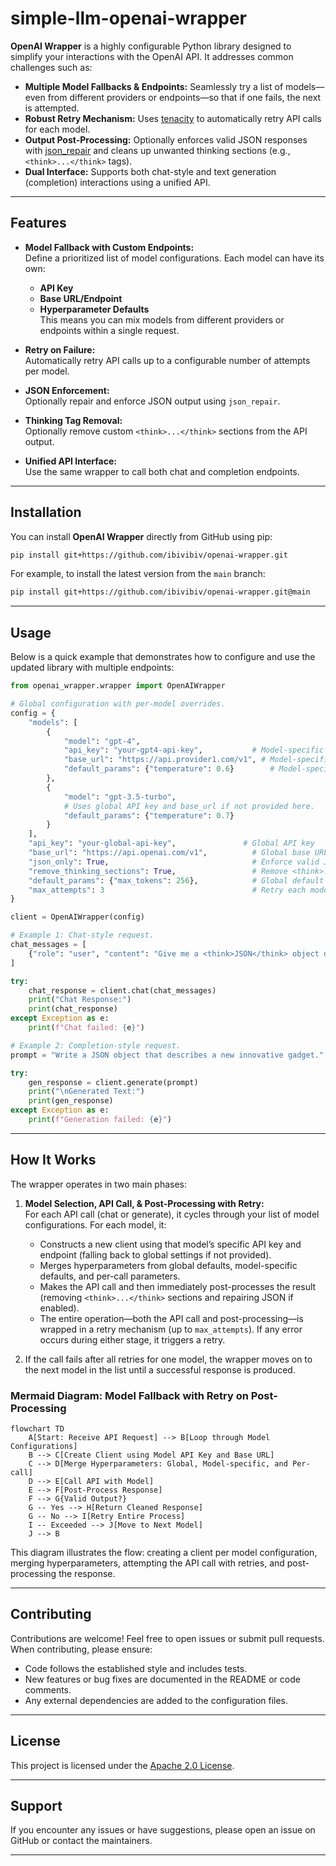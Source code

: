 # simple-llm-openai-wrapper

**OpenAI Wrapper** is a highly configurable Python library designed to simplify your interactions with the OpenAI API. It addresses common challenges such as:

- **Multiple Model Fallbacks & Endpoints:** Seamlessly try a list of models—even from different providers or endpoints—so that if one fails, the next is attempted.
- **Robust Retry Mechanism:** Uses [tenacity](https://github.com/jd/tenacity) to automatically retry API calls for each model.
- **Output Post-Processing:** Optionally enforces valid JSON responses with [json_repair](https://pypi.org/project/json-repair/) and cleans up unwanted thinking sections (e.g., `<think>...</think>` tags).
- **Dual Interface:** Supports both chat-style and text generation (completion) interactions using a unified API.

---

## Features

- **Model Fallback with Custom Endpoints:**  
  Define a prioritized list of model configurations. Each model can have its own:
  - **API Key**
  - **Base URL/Endpoint**
  - **Hyperparameter Defaults**  
  This means you can mix models from different providers or endpoints within a single request.

- **Retry on Failure:**  
  Automatically retry API calls up to a configurable number of attempts per model.

- **JSON Enforcement:**  
  Optionally repair and enforce JSON output using `json_repair`.

- **Thinking Tag Removal:**  
  Optionally remove custom `<think>...</think>` sections from the API output.

- **Unified API Interface:**  
  Use the same wrapper to call both chat and completion endpoints.

---

## Installation

You can install **OpenAI Wrapper** directly from GitHub using pip:

```bash
pip install git+https://github.com/ibivibiv/openai-wrapper.git
```

For example, to install the latest version from the `main` branch:

```bash
pip install git+https://github.com/ibivibiv/openai-wrapper.git@main
```

---

## Usage

Below is a quick example that demonstrates how to configure and use the updated library with multiple endpoints:

```python
from openai_wrapper.wrapper import OpenAIWrapper

# Global configuration with per-model overrides.
config = {
    "models": [
        {
            "model": "gpt-4",
            "api_key": "your-gpt4-api-key",           # Model-specific API key (overrides global)
            "base_url": "https://api.provider1.com/v1", # Model-specific endpoint (overrides global)
            "default_params": {"temperature": 0.6}        # Model-specific hyperparameters
        },
        {
            "model": "gpt-3.5-turbo",
            # Uses global API key and base_url if not provided here.
            "default_params": {"temperature": 0.7}
        }
    ],
    "api_key": "your-global-api-key",               # Global API key
    "base_url": "https://api.openai.com/v1",          # Global base URL
    "json_only": True,                                # Enforce valid JSON output
    "remove_thinking_sections": True,                 # Remove <think>...</think> sections from responses
    "default_params": {"max_tokens": 256},            # Global default hyperparameters
    "max_attempts": 3                                 # Retry each model up to 3 times
}

client = OpenAIWrapper(config)

# Example 1: Chat-style request.
chat_messages = [
    {"role": "user", "content": "Give me a <think>JSON</think> object describing a futuristic vehicle."}
]

try:
    chat_response = client.chat(chat_messages)
    print("Chat Response:")
    print(chat_response)
except Exception as e:
    print(f"Chat failed: {e}")

# Example 2: Completion-style request.
prompt = "Write a JSON object that describes a new innovative gadget."

try:
    gen_response = client.generate(prompt)
    print("\nGenerated Text:")
    print(gen_response)
except Exception as e:
    print(f"Generation failed: {e}")
```

---

## How It Works

The wrapper operates in two main phases:

1. **Model Selection, API Call, & Post-Processing with Retry:**  
   For each API call (chat or generate), it cycles through your list of model configurations. For each model, it:
   - Constructs a new client using that model’s specific API key and endpoint (falling back to global settings if not provided).
   - Merges hyperparameters from global defaults, model-specific defaults, and per-call parameters.
   - Makes the API call and then immediately post-processes the result (removing `<think>...</think>` sections and repairing JSON if enabled).  
   - The entire operation—both the API call and post-processing—is wrapped in a retry mechanism (up to `max_attempts`). If any error occurs during either stage, it triggers a retry.

2. If the call fails after all retries for one model, the wrapper moves on to the next model in the list until a successful response is produced.


### Mermaid Diagram: Model Fallback with Retry on Post-Processing

```mermaid
flowchart TD
    A[Start: Receive API Request] --> B[Loop through Model Configurations]
    B --> C[Create Client using Model API Key and Base URL]
    C --> D[Merge Hyperparameters: Global, Model-specific, and Per-call]
    D --> E[Call API with Model]
    E --> F[Post-Process Response]
    F --> G{Valid Output?}
    G -- Yes --> H[Return Cleaned Response]
    G -- No --> I[Retry Entire Process]
    I -- Exceeded --> J[Move to Next Model]
    J --> B

```

This diagram illustrates the flow: creating a client per model configuration, merging hyperparameters, attempting the API call with retries, and post-processing the response.

---

## Contributing

Contributions are welcome! Feel free to open issues or submit pull requests. When contributing, please ensure:
- Code follows the established style and includes tests.
- New features or bug fixes are documented in the README or code comments.
- Any external dependencies are added to the configuration files.

---

## License

This project is licensed under the [Apache 2.0 License](https://www.apache.org/licenses/LICENSE-2.0).

---

## Support

If you encounter any issues or have suggestions, please open an issue on GitHub or contact the maintainers.



---
